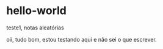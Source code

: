 # hello-world
teste1, notas aleatórias

oii, tudo bom, estou testando aqui e não sei o que escrever.
